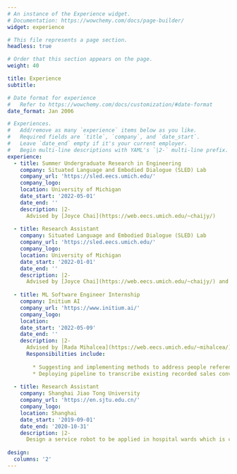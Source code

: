 ```yaml
---
# An instance of the Experience widget.
# Documentation: https://wowchemy.com/docs/page-builder/
widget: experience

# This file represents a page section.
headless: true

# Order that this section appears on the page.
weight: 40

title: Experience
subtitle:

# Date format for experience
#   Refer to https://wowchemy.com/docs/customization/#date-format
date_format: Jan 2006

# Experiences.
#   Add/remove as many `experience` items below as you like.
#   Required fields are `title`, `company`, and `date_start`.
#   Leave `date_end` empty if it's your current employer.
#   Begin multi-line descriptions with YAML's `|2-` multi-line prefix.
experience:
  - title: Summer Undergraduate Research in Engineering
    company: Situated Language and Embodied Dialogue (SLED) Lab
    company_url: 'https://sled.eecs.umich.edu/'
    company_logo: 
    location: University of Michigan
    date_start: '2022-05-01'
    date_end: ''
    description: |2-
      Advised by [Joyce Chai](https://web.eecs.umich.edu/~chaijy/)
      
  - title: Research Assistant
    company: Situated Language and Embodied Dialogue (SLED) Lab
    company_url: 'https://sled.eecs.umich.edu/'
    company_logo: 
    location: University of Michigan
    date_start: '2022-01-01'
    date_end: ''
    description: |2-
      Advised by [Joyce Chai](https://web.eecs.umich.edu/~chaijy/) and [Jianing "Jed" Yang](https://jedyang.com/)
  
  - title: ML Software Engineer Internship
    company: Initium AI
    company_url: 'https://www.initium.ai/'
    company_logo: 
    location: 
    date_start: '2022-05-09'
    date_end: ''
    description: |2-
      Advised by [Rada Mihalcea](https://web.eecs.umich.edu/~mihalcea/) and [Spencer Vagg](https://www.linkedin.com/in/spencervagg/)
      Responsibilities include:
        
        * Suggesting and implementing methods to address people references and improve quality of summarization output
        * Deploying pipeline to transcribe existing recorded sales conversations and summarize them
        
  - title: Research Assistant
    company: Shanghai Jiao Tong University
    company_url: 'https://en.sjtu.edu.cn/'
    company_logo: 
    location: Shanghai
    date_start: '2019-09-01'
    date_end: '2020-10-31'
    description: |2-
      Design a service robot to be applied in hospital wards which is capable of navigating itself in unknown environment based on SLAM algorithm and providing customized message to patients according to their locations in the ward.
    
design:
  columns: '2'
---
```

